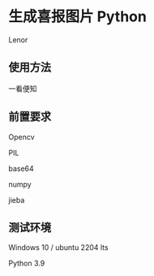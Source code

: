 # 生成喜报图片 Python

Lenor

## 使用方法

一看便知

## 前置要求

Opencv

PIL

base64

numpy

jieba

## 测试环境

Windows 10 / ubuntu 2204 lts

Python 3.9